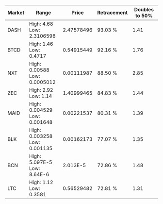 | Market | Range | Price| Retracement | Doubles to 50% |
| --- | --- | --- | --- | --- |
| DASH | High: 4.68<br />Low: 2.3106598 | 2.47578496 | 93.03 % | 1.41 |
| BTCD | High: 1.46<br />Low: 0.4717 | 0.54915449 | 92.16 % | 1.76 |
| NXT | High: 0.00588<br />Low: 0.0005012 | 0.00111987 | 88.50 % | 2.85 |
| ZEC | High: 2.92<br />Low: 1.14 | 1.40999465 | 84.83 % | 1.44 |
| MAID | High: 0.004529<br />Low: 0.001648 | 0.00221537 | 80.31 % | 1.39 |
| BLK | High: 0.003258<br />Low: 0.001135 | 0.00162173 | 77.07 % | 1.35 |
| BCN | High: 5.097E-5<br />Low: 8.64E-6 | 2.013E-5 | 72.86 % | 1.48 |
| LTC | High: 1.12<br />Low: 0.3581 | 0.56529482 | 72.81 % | 1.31 |
